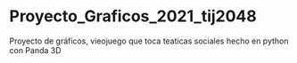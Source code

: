 # Proyecto_Graficos_2021_tij2048
Proyecto de gráficos, vieojuego que toca teaticas sociales hecho en python con Panda 3D
